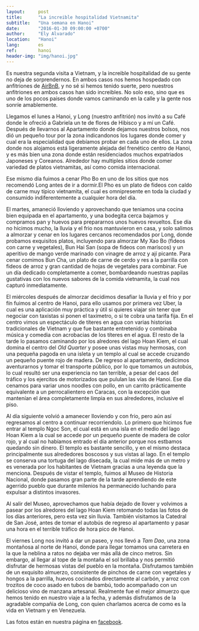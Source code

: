 ```yaml
---
layout:     post
title:      "La increible hospitalidad Vietnamita"
subtitle:   "Una semana en Hanoi"
date:       "2016-01-30 09:00:00 +0700"
author:     "Ely Alvarado"
location:   "Hanoi"
lang:       es
ref:        hanoi
header-img: "img/hanoi.jpg"
---
```

Es nuestra segunda visita a Vietnam, y la increible hospitalidad de su gente no deja de sorprendernos. En ambos casos nos hemos hospedado con anfitriones de <a href="www.airbnb.com/c/ealvarado?s=8">AirBnB</a>, y no sé si hemos tenido suerte, pero nuestros anfitriones en ambos casos han sido increibles. No solo eso, sino que es uno de los pocos paises donde vamos caminando en la calle y la gente nos sonríe amablemente.

Llegamos el lunes a Hanoi, y Long (nuestro anfitrión) nos invitó a su Café donde le ofreció a Gabriela un te de flores de Hibisco y a mí un Café. Después de llevarnos al Apartamento donde dejamos nuestros bolsos, nos dió un pequeño tour por la zona indicandonos los lugares donde comer y cual era la especialidad que debíamos probar en cada uno de ellos. La zona donde nos alojamos está ligeramente alejada del frenético centro de Hanoi, y es más bien una zona donde están residenciados muchos expatriados Japoneses y Coreanos. Alrededor hay multiples sitios donde comer variedad de platos vietnamitas, así como comida internacional.

Ese mismo día fuimos a cenar Pho Bo en uno de los sitios que nos recomendó Long antes de ir a dormir.El Pho es un plato de fideos con caldo de carne muy típico vietnamita, el cual es omnipresente en toda la ciudad y consumido indiferentemente a cualquier hora del día.

El martes, amaneció lloviendo y aprovechando que teniamos una cocina bien equipada en el apartamento, y una bodegita cerca bajamos y compramos pan y huevos para prepararnos unos huevos revueltos. Ese día no hicimos mucho, la lluvia y el frio nos mantuvieron en casa, y solo salimos a almorzar y cenar en los lugares cercanos recomendados por Long, donde probamos exquisitos platos, incluyendo para almorzar My Xao Bo (fideos con carne y vegetales), Bun Hai San (sopa de fideos con maríscos) y un aperitivo de mango verde marinado con vinagre de arroz y ají picante. Para cenar comimos Bun Cha, un plato de carne de cerdo y res a la parrilla con fideos de arroz y gran cantidad de hojas de vegetales para combinar. Fue un día dedicado completamente a comer, bombardeando nuestras papilas gustativas con los nuevos sabores de la comida vietnamita, la cual nos capturó inmediatamente.

El miércoles después de almorzar decidimos desafiar la lluvia y el frio y por fín fuimos al centro de Hanoi, para ello usamos por primera vez Uber, la cual es una aplicación muy práctica y útil si quieres viajar sin tener que negociar con taxistas si ponen el taxímetro, o si te cobra una tarifa fija. En el centro vimos un espectáculo de títeres en agua con varias historias tradicionales de Vietnam y que fue bastante entretenido y combinaba música y comedia con acrobacias de los títeres en el agua. El resto de la tarde lo pasamos caminando por los alredores del lago Hoan Kiem, el cual domina el centro del _Old Quarter_ y posee unas vistas muy hermosas, con una pequeña pagoda en una isleta y un templo al cual se accede cruzando un pequeño puente rojo de madera. De regreso al apartamento, dedicimos aventurarnos y tomar el transporte público, por lo que tomamos un autobús, lo cual resultó ser una experiencia no tan terrible, a pesar del caos del tráfico y los ejercitos de motorizados que pululan las vías de Hanoi. Ese día cenamos para variar unos noodles con pollo, en un carrito prácticamente equivalente a un perrocalientero en Caracas, con la excepción que mantenían el área completamente limpia en sus alrededores, inclusive el piso.

Al día siguiente volvió a amanecer lloviendo y con frio, pero aún así regresamos al centro a continuar recorriendolo. Lo primero que hicimos fue entrar al templo Ngoc Son, el cual está en una isla en el medio del lago Hoan Kiem a la cual se accede por un pequeño puente de madera de color rojo, y al cual no habíamos entrado el día anterior porque nos estbamos quedando sin dinero. El templo es bastante sencillo, y en el mismo destaca principalmente sus alrededores boscosos y sus vistas al lago. En el templo se conserva una tortuga del lago disecada, la cual mide más de un metro y es venerada por los habitantes de Vietnam gracias a una leyenda que la menciona. Después de vistar el templo, fuimos al Museo de Historia Nacional, donde pasamos gran parte de la tarde aprendiendo de este agerrido pueblo que durante milenios ha permanecido luchando para expulsar a distintos invasores.

Al salir del Museo, aprovechamos que había dejado de llover y volvimos a pasear por los alredores del lago Hoan Kiem retomando todas las fotos de los días anteriores, pero esta vez sin lluvia. También visitamos la Catedral de San José, antes de tomar el autobús de regreso al apartamento y pasar una hora en el terrible tráfico de hora pico de Hanoi.

El viernes Long nos invitó a dar un paseo, y nos llevó a _Tam Dao_, una zona montañosa al norte de Hanoi, donde para llegar tomamos una carretera en la que la neblina a ratos no dejaba ver más allá de cinco metros. Sin embargo, al llegar al tope de la montaña el sol brillaba y nos permitió disfrutar de hermosas vistas del pueblo en la montaña. Disfrutamos también de un exquisito almuerzo, consistente de pinchos de carne con vegetales y hongos a la parrilla, huevos cocinados directamente al carbón, y arroz con trozitos de coco asado en tubos de bambú, todo acompañado con un delicioso vino de manzana artesanal. Realmente fue el mejor almuerzo que hemos tenido en nuestro viaje a la fecha, y además disfrutamos de la agradable compañia de Long, con quien charlamos acerca de como es la vida en Vietnam y en Venezuela.

Las fotos están en nuestra página en <a href="https://facebook.com/NomadasVe">facebook</a>.
